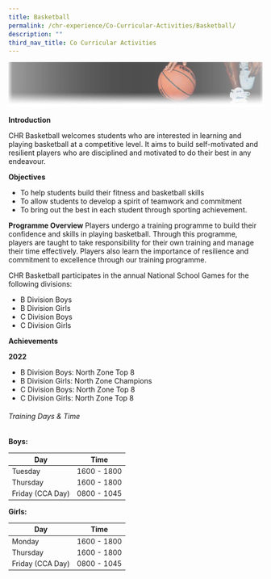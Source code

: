 ```yaml
---
title: Basketball
permalink: /chr-experience/Co-Curricular-Activities/Basketball/
description: ""
third_nav_title: Co Curricular Activities
---
```

![](/images/CCA/BASKETBALL.jpg)

**Introduction**

CHR Basketball welcomes students who are interested in learning and playing basketball at a competitive level. It aims to build self-motivated and resilient players who are disciplined and motivated to do their best in any endeavour.

**Objectives**<br>
* To help students build their fitness and basketball skills
* To allow students to develop a spirit of teamwork and commitment
* To bring out the best in each student through sporting achievement.

**Programme Overview**
Players undergo a training programme to build their confidence and skills in playing basketball. Through this programme, players are taught to  take responsibility for their own training and manage their time effectively. Players also learn the importance of resilience and commitment to excellence through our training programme.

CHR Basketball participates in the annual National School Games for the following divisions: <br>
- B Division Boys <br>
- B Division Girls <br>
- C Division Boys <br>
- C Division Girls <br>

 **Achievements**

**2022** <br>
- B Division Boys: North Zone Top 8<br>
- B Division Girls: North Zone Champions<br>
- C Division Boys: North Zone Top 8<br>
- C Division Girls: North Zone Top 8<br>

###### Training Days &amp; Time

**Boys:**

| Day| Time | 
| -------- | -------- | 
| Tuesday   | 1600 - 1800 | 
| Thursday  | 1600 - 1800 | 
| Friday (CCA Day) | 0800 - 1045 | 

**Girls:**

| Day| Time | 
| -------- | -------- | 
| Monday  | 1600 - 1800 | 
| Thursday  | 1600 - 1800 | 
| Friday (CCA Day) | 0800 - 1045 |